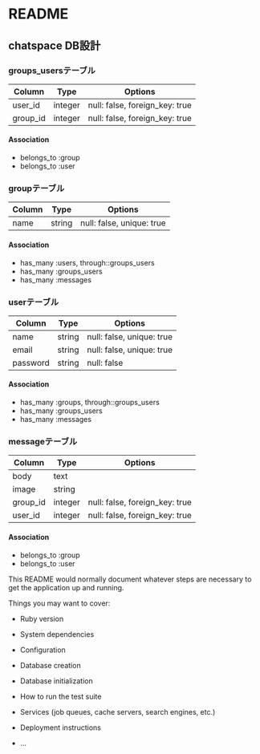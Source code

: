 # README
## chatspace DB設計
### groups_usersテーブル
|Column|Type|Options|
|------|----|-------|
|user_id|integer|null: false, foreign_key: true|
|group_id|integer|null: false, foreign_key: true|

#### Association
- belongs_to :group
- belongs_to :user

### groupテーブル
|Column|Type|Options|
|------|----|-------|
|name|string|null: false, unique: true|

#### Association
- has_many :users, through::groups_users
- has_many :groups_users
- has_many :messages

### userテーブル
|Column|Type|Options|
|------|----|-------|
|name|string|null: false, unique: true|
|email|string|null: false, unique: true|
|password|string|null: false|

#### Association
- has_many :groups, through::groups_users
- has_many :groups_users
- has_many :messages

### messageテーブル
|Column|Type|Options|
|------|----|-------|
|body|text| |
|image|string| |
|group_id|integer|null: false, foreign_key: true|
|user_id|integer|null: false, foreign_key: true|

#### Association
- belongs_to :group
- belongs_to :user



This README would normally document whatever steps are necessary to get the
application up and running.

Things you may want to cover:

* Ruby version

* System dependencies

* Configuration

* Database creation

* Database initialization

* How to run the test suite

* Services (job queues, cache servers, search engines, etc.)

* Deployment instructions

* ...
